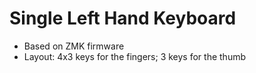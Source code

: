 # Single Left Hand Keyboard

- Based on ZMK firmware
- Layout: 4x3 keys for the fingers; 3 keys for the thumb
